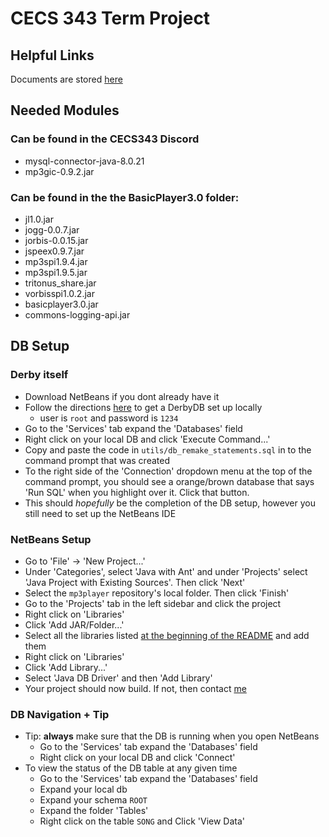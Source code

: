 # CECS 343 Term Project

## Helpful Links
Documents are stored [here](https://drive.google.com/drive/folders/1DOkwGmKIIz9Kv6WdBLH3gYagA-zSxSuJ?usp=sharing)

## Needed Modules
### Can be found in the CECS343 Discord
- mysql-connector-java-8.0.21
- mp3gic-0.9.2.jar
### Can be found in the the BasicPlayer3.0 folder:
- jl1.0.jar
- jogg-0.0.7.jar
- jorbis-0.0.15.jar
- jspeex0.9.7.jar
- mp3spi1.9.4.jar
- mp3spi1.9.5.jar
- tritonus_share.jar
- vorbisspi1.0.2.jar
- basicplayer3.0.jar
- commons-logging-api.jar


## DB Setup
### Derby itself
- Download NetBeans if you dont already have it
- Follow the directions [here](https://web.csulb.edu/~mopkins/cecs323/netbeans.shtml) to get a DerbyDB set up locally
	- user is `root` and password is `1234`
- Go to the 'Services' tab expand the 'Databases' field
- Right click on your local DB and click 'Execute Command...'
- Copy and paste the code in `utils/db_remake_statements.sql` in to the command prompt that was created
- To the right side of the 'Connection' dropdown menu at the top of the command prompt, you should see a orange/brown database that says 'Run SQL' when you highlight over it. Click that button.
- This should *hopefully* be the completion of the DB setup, however you still need to set up the NetBeans IDE
### NetBeans Setup
- Go to 'File' -> 'New Project...'
- Under 'Categories', select 'Java with Ant' and under 'Projects' select 'Java Project with Existing Sources'. Then click 'Next'
- Select the `mp3player` repository's local folder. Then click 'Finish'
- Go to the 'Projects' tab in the left sidebar and click the project
- Right click on 'Libraries'
- Click 'Add JAR/Folder...'
- Select all the libraries listed [at the beginning of the README](https://github.com/drewgom/mp3player/blob/master/README.md#needed-modules) and add them
- Right click on 'Libraries'
- Click 'Add Library...'
- Select 'Java DB Driver' and then 'Add Library'
- Your project should now build. If not, then contact [me](https://github.com/drewgom)
### DB Navigation + Tip
- Tip: **always** make sure that the DB is running when you open NetBeans
	- Go to the 'Services' tab expand the 'Databases' field
	- Right click on your local DB and click 'Connect'
- To view the status of the DB table at any given time
	- Go to the 'Services' tab expand the 'Databases' field
	- Expand your local db
	- Expand your schema `ROOT`
	- Expand the folder 'Tables'
	- Right click on the table `SONG` and Click 'View Data'